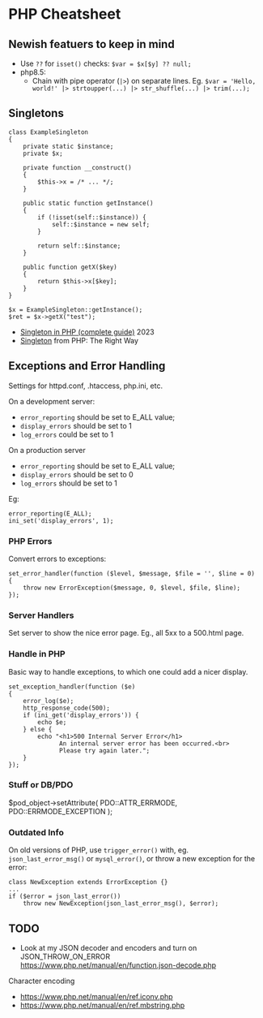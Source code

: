 # PHP Cheatsheet

## Newish featuers to keep in mind

- Use `??` for `isset()` checks: `$var = $x[$y] ?? null;`
- php8.5:
  - Chain with pipe operator (`|>`) on separate lines. Eg. `$var = 'Hello, world!' |> strtoupper(...) |> str_shuffle(...) |> trim(...);`

## Singletons

```
class ExampleSingleton
{
    private static $instance;
    private $x;

    private function __construct()
    {
        $this->x = /* ... */;
    }

    public static function getInstance()
    {
        if (!isset(self::$instance)) {
            self::$instance = new self;
        }

        return self::$instance;
    }

    public function getX($key)
    {
        return $this->x[$key];
    }
}

$x = ExampleSingleton::getInstance();
$ret = $x->getX("test");
```

* [Singleton in PHP (complete guide)](https://mderis.medium.com/singleton-in-php-complete-guide-31fa96c45ac9) 2023
* [Singleton](https://phptherightway.com/pages/Design-Patterns.html#singleton) from PHP: The Right Way

## Exceptions and Error Handling

Settings for httpd.conf, .htaccess, php.ini, etc.

On a development server:
- `error_reporting` should be set to E_ALL value;
- `display_errors` should be set to 1
- `log_errors` could be set to 1

On a production server
- `error_reporting` should be set to E_ALL value;
- `display_errors` should be set to 0
- `log_errors` should be set to 1

Eg:
```
error_reporting(E_ALL);
ini_set('display_errors', 1);
```

### PHP Errors

Convert errors to exceptions:

```
set_error_handler(function ($level, $message, $file = '', $line = 0)
{
    throw new ErrorException($message, 0, $level, $file, $line);
});
```

### Server Handlers

Set server to show the nice error page. Eg., all 5xx to a 500.html page.

### Handle in PHP

Basic way to handle exceptions, to which one could add a nicer display.

```
set_exception_handler(function ($e)
{
    error_log($e);
    http_response_code(500);
    if (ini_get('display_errors')) {
        echo $e;
    } else {
        echo "<h1>500 Internal Server Error</h1>
              An internal server error has been occurred.<br>
              Please try again later.";
    }
});
```

### Stuff or DB/PDO
$pod_object->setAttribute( PDO::ATTR_ERRMODE, PDO::ERRMODE_EXCEPTION );


### Outdated Info

On old versions of PHP, use `trigger_error()` with, eg. `json_last_error_msg()` or `mysql_error()`, or throw a new exception for the error:

```
class NewException extends ErrorException {}
...
if ($error = json_last_error())
    throw new NewException(json_last_error_msg(), $error);
```








## TODO

- Look at my JSON decoder and encoders and turn on JSON_THROW_ON_ERROR https://www.php.net/manual/en/function.json-decode.php

Character encoding

* https://www.php.net/manual/en/ref.iconv.php
* https://www.php.net/manual/en/ref.mbstring.php